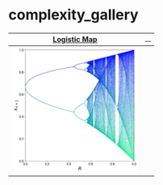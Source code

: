 # complexity_gallery
 
| [Logistic Map](https://github.com/jrncarlock/complexity-gallery/tree/main/logistic_map) | ... |
|------------|-------------|
| <img src="https://github.com/jrncarlock/complexity-gallery/blob/main/logistic_map/images/logistic_map_2.png" width="250"> |  |
